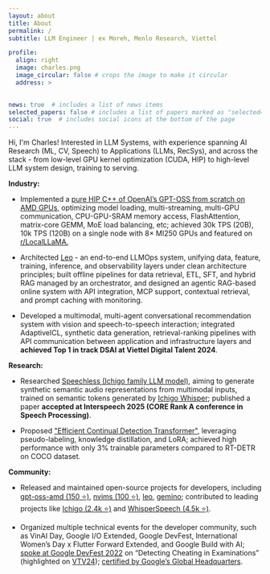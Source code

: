 ```yaml
---
layout: about
title: About
permalink: /
subtitle: LLM Engineer | ex Moreh, Menlo Research, Viettel

profile:
  align: right
  image: charles.png
  image_circular: false # crops the image to make it circular
  address: >
   

news: true  # includes a list of news items
selected_papers: false # includes a list of papers marked as "selected={true}"
social: true  # includes social icons at the bottom of the page
---
```


Hi, I'm Charles! Interested in LLM Systems, with experience spanning AI Research (ML, CV, Speech) to Applications (LLMs, RecSys), and across the stack - from low-level GPU kernel optimization (CUDA, HIP) to high-level LLM system design, training to serving.

**Industry:**

* Implemented a [pure HIP C++ of OpenAI’s GPT-OSS from scratch on AMD GPUs](https://github.com/tuanlda78202/gpt-oss-amd), optimizing model loading, multi-streaming, multi-GPU communication, CPU-GPU-SRAM memory access, FlashAttention, matrix-core GEMM, MoE load balancing, etc; achieved 30k TPS (20B), 10k TPS (120B) on a single node with 8× MI250 GPUs and featured on [r/LocalLLaMA.](https://www.reddit.com/r/LocalLLaMA/comments/1o3dfib/gptoss_from_scratch_on_amd_gpus/?utm_source=share&utm_medium=web3x&utm_name=web3xcss&utm_term=1&utm_content=share_button)

* Architected [Leo](https://github.com/tuanlda78202/leo) - an end-to-end LLMOps system, unifying data, feature, training, inference, and observability layers under clean architecture principles; built offline pipelines for data retrieval, ETL, SFT, and hybrid RAG managed by an orchestrator, and designed an agentic RAG-based online system with API integration, MCP support, contextual retrieval, and prompt caching with monitoring.

* Developed a multimodal, multi-agent conversational recommendation system with vision and speech-to-speech interaction; integrated AdaptiveICL, synthetic data generation, retrieval-ranking pipelines with API communication between application and infrastructure layers and **achieved Top 1 in track DSAI at Viettel Digital Talent 2024**.

**Research:**

* Researched [Speechless (Ichigo family LLM model)](https://arxiv.org/abs/2505.17417), aiming to generate synthetic semantic audio representations from multimodal inputs, trained on semantic tokens generated by [Ichigo Whisper](https://huggingface.co/Menlo/Ichigo-whisper-v0.1); published a paper **accepted at Interspeech 2025 (CORE Rank A conference in Speech Processing)**.

* Proposed ["Efficient Continual Detection Transformer"](https://www.linkedin.com/feed/update/urn:li:activity:7209885129920368640), leveraging pseudo-labeling, knowledge distillation, and LoRA; achieved high performance with only 3% trainable parameters compared to RT-DETR on COCO dataset.

**Community:**

* Released and maintained open-source projects for developers, including [gpt-oss-amd (150 ⭐️)](https://github.com/tuanlda78202/gpt-oss-amd), [nvims (100 ⭐️)](https://github.com/tuanlda78202/nvims), [leo](https://github.com/tuanlda78202/leo), [gemino](https://github.com/tuanlda78202/geminio); contributed to leading projects like [Ichigo (2.4k ⭐️)](https://github.com/menloresearch/ichigo) and [WhisperSpeech (4.5k ⭐️)](https://github.com/WhisperSpeech/WhisperSpeech).

* Organized multiple technical events for the developer community, such as VinAI Day, Google I/O Extended, Google DevFest, International Women’s Day x Flutter Forward Extended, and Google Build with AI; [spoke at Google DevFest 2022](https://www.facebook.com/GDGhanoi/photos/a.295913770557546/2473122272836674) on “Detecting Cheating in Examinations” (highlighted on [VTV24](https://www.youtube.com/watch?v=CBjD3bbMy6M)); [certified by Google’s Global Headquarters](https://drive.google.com/file/d/1wRyXDH3vbakH1dkueh88lQVuRn85nwjU/view?usp=sharing).
